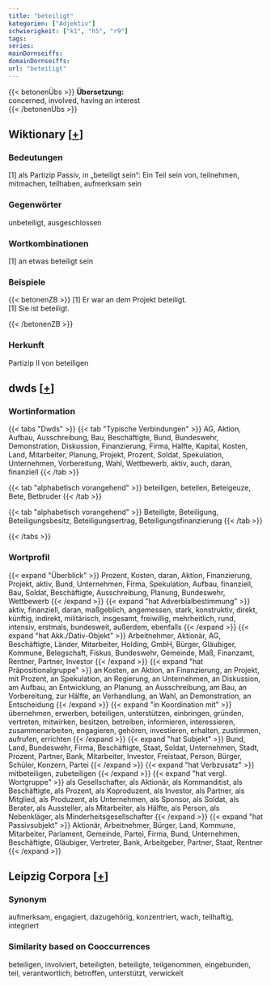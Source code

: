 ```yaml
---
title: "beteiligt"
kategorien: ["Adjektiv"]
schwierigkeit: ["k1", "h5", "r9"]
tags:
series:
mainDornseiffs:
domainDornseiffs:
url: "beteiligt"
---
```


{{< betonenÜbs >}}
**Übersetzung:**  
concerned, involved, having an interest  
{{< /betonenÜbs >}}

## Wiktionary [[+](https://de.wiktionary.org/wiki/beteiligt)]

### Bedeutungen
[1] als Partizip Passiv, in „beteiligt sein“: Ein Teil sein von, teilnehmen, mitmachen, teilhaben, aufmerksam sein  

### Gegenwörter
unbeteiligt, ausgeschlossen  

### Wortkombinationen
[1] an etwas beteiligt sein  

### Beispiele
{{< betonenZB >}}
[1] Er war an dem Projekt beteiligt.  
[1] Sie ist beteiligt.  

{{< /betonenZB >}}
### Herkunft
Partizip II von beteiligen  



## dwds [[+](https://www.dwds.de/wb/beteiligt)]

### Wortinformation
{{< tabs "Dwds" >}}
{{< tab "Typische Verbindungen" >}}
AG, Aktion, Aufbau, Ausschreibung, Bau, Beschäftigte, Bund, Bundeswehr, Demonstration, Diskussion, Finanzierung, Firma, Hälfte, Kapital, Kosten, Land, Mitarbeiter, Planung, Projekt, Prozent, Soldat, Spekulation, Unternehmen, Vorbereitung, Wahl, Wettbewerb, aktiv, auch, daran, finanziell
{{< /tab >}}

{{< tab "alphabetisch vorangehend" >}}
beteiligen, beteilen, Beteigeuze, Bete, Betbruder
{{< /tab >}}

{{< tab "alphabetisch vorangehend" >}}
Beteiligte, Beteiligung, Beteiligungsbesitz, Beteiligungsertrag, Beteiligungsfinanzierung
{{< /tab >}}

{{< /tabs >}}

### Wortprofil
{{< expand "Überblick" >}} Prozent, Kosten, daran, Aktion, Finanzierung, Projekt, aktiv, Bund, Unternehmen, Firma, Spekulation, Aufbau, finanziell, Bau, Soldat, Beschäftigte, Ausschreibung, Planung, Bundeswehr, Wettbewerb {{< /expand >}}
{{< expand "hat Adverbialbestimmung" >}} aktiv, finanziell, daran, maßgeblich, angemessen, stark, konstruktiv, direkt, künftig, indirekt, militärisch, insgesamt, freiwillig, mehrheitlich, rund, intensiv, erstmals, bundesweit, außerdem, ebenfalls {{< /expand >}}
{{< expand "hat Akk./Dativ-Objekt" >}} Arbeitnehmer, Aktionär, AG, Beschäftigte, Länder, Mitarbeiter, Holding, GmbH, Bürger, Gläubiger, Kommune, Belegschaft, Fiskus, Bundeswehr, Gemeinde, Maß, Finanzamt, Rentner, Partner, Investor {{< /expand >}}
{{< expand "hat Präpositionalgruppe" >}} an Kosten, an Aktion, an Finanzierung, an Projekt, mit Prozent, an Spekulation, an Regierung, an Unternehmen, an Diskussion, am Aufbau, an Entwicklung, an Planung, an Ausschreibung, am Bau, an Vorbereitung, zur Hälfte, an Verhandlung, an Wahl, an Demonstration, an Entscheidung {{< /expand >}}
{{< expand "in Koordination mit" >}} übernehmen, erwerben, beteiligen, unterstützen, einbringen, gründen, vertreten, mitwirken, besitzen, betreiben, informieren, interessieren, zusammenarbeiten, engagieren, gehören, investieren, erhalten, zustimmen, aufrufen, errichten {{< /expand >}}
{{< expand "hat Subjekt" >}} Bund, Land, Bundeswehr, Firma, Beschäftigte, Staat, Soldat, Unternehmen, Stadt, Prozent, Partner, Bank, Mitarbeiter, Investor, Freistaat, Person, Bürger, Schüler, Konzern, Partei {{< /expand >}}
{{< expand "hat Verbzusatz" >}} mitbeteiligen, zubeteiligen {{< /expand >}}
{{< expand "hat vergl. Wortgruppe" >}} als Gesellschafter, als Aktionär, als Kommanditist, als Beschäftigte, als Prozent, als Koproduzent, als Investor, als Partner, als Mitglied, als Produzent, als Unternehmen, als Sponsor, als Soldat, als Berater, als Aussteller, als Mitarbeiter, als Hälfte, als Person, als Nebenkläger, als Minderheitsgesellschafter {{< /expand >}}
{{< expand "hat Passivsubjekt" >}} Aktionär, Arbeitnehmer, Bürger, Land, Kommune, Mitarbeiter, Parlament, Gemeinde, Partei, Firma, Bund, Unternehmen, Beschäftigte, Gläubiger, Vertreter, Bank, Arbeitgeber, Partner, Staat, Rentner {{< /expand >}}

## Leipzig Corpora [[+](https://corpora.uni-leipzig.de/en/res?word=beteiligt&corpusId=deu_newscrawl-public_2018)]


### Synonym
aufmerksam, engagiert, dazugehörig, konzentriert, wach, teilhaftig, integriert


### Similarity based on Cooccurrences
beteiligen, involviert, beteiligten, beteiligte, teilgenommen, eingebunden, teil, verantwortlich, betroffen, unterstützt, verwickelt

